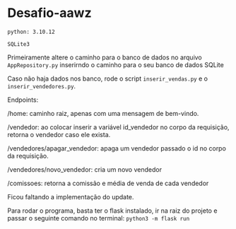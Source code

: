 # Desafio-aawz

`python: 3.10.12`

`SQLite3`

Primeiramente altere o caminho para o banco de dados no arquivo `AppRepository.py` inserirndo o caminho para o seu banco
de dados SQLite

Caso não haja dados nos banco, rode o script `inserir_vendas.py` e o `inserir_vendedores.py`.

Endpoints:

/home: caminho raiz, apenas com uma mensagem de bem-vindo.

/vendedor: ao colocar inserir a variável id_vendedor no corpo da requisição, retorna o vendedor caso ele exista.

/vendedores/apagar_vendedor: apaga um vendedor passado o id no corpo da requisição.

/vendedores/novo_vendedor: cria um novo vendedor

/comissoes: retorna a comissão e média de venda de cada vendedor

Ficou faltando a implementação do update.

Para rodar o programa, basta ter o flask instalado, ir na raiz do projeto e passar o seguinte comando no
terminal: `python3 -m flask run`